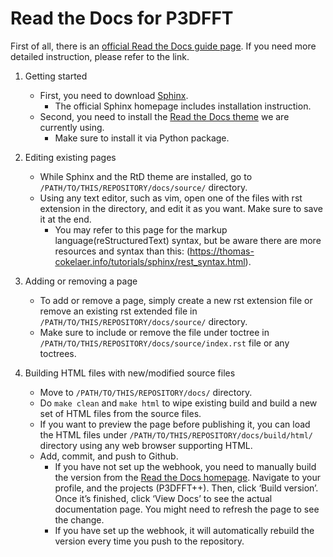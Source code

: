 # Read the Docs for P3DFFT

First of all, there is an [official Read the Docs guide page](https://docs.readthedocs.io/en/stable/). If you need more detailed instruction, please refer to the link.

1. Getting started
   * First, you need to download [Sphinx](http://www.sphinx-doc.org/en/master/usage/installation.html).
     * The official Sphinx homepage includes installation instruction.
   * Second, you need to install the [Read the Docs theme](https://sphinx-rtd-theme.readthedocs.io/en/stable/) we are currently using.
     * Make sure to install it via Python package.

2. Editing existing pages
   * While Sphinx and the RtD theme are installed, go to `/PATH/TO/THIS/REPOSITORY/docs/source/` directory.
   * Using any text editor, such as vim, open one of the files with rst extension in the directory, and edit it as you want. Make sure to save it at the end.
     * You may refer to this page for the markup language(reStructuredText) syntax, but be aware there are more resources and syntax than this: (https://thomas-cokelaer.info/tutorials/sphinx/rest_syntax.html).

3. Adding or removing a page
   * To add or remove a page, simply create a new rst extension file or remove an existing rst extended file in `/PATH/TO/THIS/REPOSITORY/docs/source/` directory.
   * Make sure to include or remove the file under toctree in `/PATH/TO/THIS/REPOSITORY/docs/source/index.rst` file or any toctrees.

4. Building HTML files with new/modified source files
   * Move to `/PATH/TO/THIS/REPOSITORY/docs/` directory.
   * Do `make clean` and `make html` to wipe existing build and build a new set of HTML files from the source files.
   * If you want to preview the page before publishing it, you can load the HTML files under `/PATH/TO/THIS/REPOSITORY/docs/build/html/` directory using any web browser supporting HTML.
   * Add, commit, and push to Github.
     * If you have not set up the webhook, you need to manually build the version from the [Read the Docs homepage](https://readthedocs.org). Navigate to your profile, and the projects (P3DFFT++). Then, click ‘Build version’. Once it’s finished, click ‘View Docs’ to see the actual documentation page. You might need to refresh the page to see the change.
     * If you have set up the webhook, it will automatically rebuild the version every time you push to the repository.

